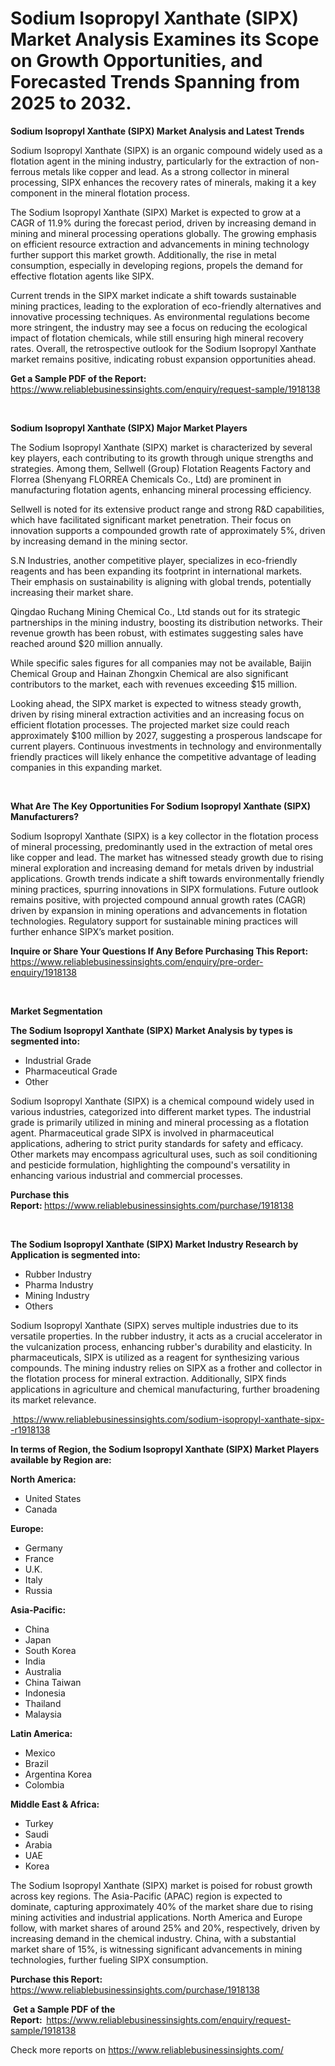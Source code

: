 <p><h1>Sodium Isopropyl Xanthate (SIPX) Market Analysis Examines its Scope on Growth Opportunities, and Forecasted Trends Spanning from 2025 to 2032.</h1></p><p><strong>Sodium Isopropyl Xanthate (SIPX) Market Analysis and Latest Trends</strong></p>
<p><p>Sodium Isopropyl Xanthate (SIPX) is an organic compound widely used as a flotation agent in the mining industry, particularly for the extraction of non-ferrous metals like copper and lead. As a strong collector in mineral processing, SIPX enhances the recovery rates of minerals, making it a key component in the mineral flotation process. </p><p>The Sodium Isopropyl Xanthate (SIPX) Market is expected to grow at a CAGR of 11.9% during the forecast period, driven by increasing demand in mining and mineral processing operations globally. The growing emphasis on efficient resource extraction and advancements in mining technology further support this market growth. Additionally, the rise in metal consumption, especially in developing regions, propels the demand for effective flotation agents like SIPX.</p><p>Current trends in the SIPX market indicate a shift towards sustainable mining practices, leading to the exploration of eco-friendly alternatives and innovative processing techniques. As environmental regulations become more stringent, the industry may see a focus on reducing the ecological impact of flotation chemicals, while still ensuring high mineral recovery rates. Overall, the retrospective outlook for the Sodium Isopropyl Xanthate market remains positive, indicating robust expansion opportunities ahead.</p></p>
<p><strong>Get a Sample PDF of the Report:&nbsp;</strong> <a href="https://www.reliablebusinessinsights.com/enquiry/request-sample/1918138?utm_campaign=3321&utm_medium=2&utm_source=Github&utm_content=ia&utm_term=03042025&utm_id=sodium-isopropyl-xanthate-sipx">https://www.reliablebusinessinsights.com/enquiry/request-sample/1918138</a></p>
<p>&nbsp;</p>
<p><strong>Sodium Isopropyl Xanthate (SIPX) Major Market Players</strong></p>
<p><p>The Sodium Isopropyl Xanthate (SIPX) market is characterized by several key players, each contributing to its growth through unique strengths and strategies. Among them, Sellwell (Group) Flotation Reagents Factory and Florrea (Shenyang FLORREA Chemicals Co., Ltd) are prominent in manufacturing flotation agents, enhancing mineral processing efficiency.</p><p>Sellwell is noted for its extensive product range and strong R&D capabilities, which have facilitated significant market penetration. Their focus on innovation supports a compounded growth rate of approximately 5%, driven by increasing demand in the mining sector.</p><p>S.N Industries, another competitive player, specializes in eco-friendly reagents and has been expanding its footprint in international markets. Their emphasis on sustainability is aligning with global trends, potentially increasing their market share.</p><p>Qingdao Ruchang Mining Chemical Co., Ltd stands out for its strategic partnerships in the mining industry, boosting its distribution networks. Their revenue growth has been robust, with estimates suggesting sales have reached around $20 million annually.</p><p>While specific sales figures for all companies may not be available, Baijin Chemical Group and Hainan Zhongxin Chemical are also significant contributors to the market, each with revenues exceeding $15 million. </p><p>Looking ahead, the SIPX market is expected to witness steady growth, driven by rising mineral extraction activities and an increasing focus on efficient flotation processes. The projected market size could reach approximately $100 million by 2027, suggesting a prosperous landscape for current players. Continuous investments in technology and environmentally friendly practices will likely enhance the competitive advantage of leading companies in this expanding market.</p></p>
<p>&nbsp;</p>
<p><strong>What Are The Key Opportunities For Sodium Isopropyl Xanthate (SIPX) Manufacturers?</strong></p>
<p><p>Sodium Isopropyl Xanthate (SIPX) is a key collector in the flotation process of mineral processing, predominantly used in the extraction of metal ores like copper and lead. The market has witnessed steady growth due to rising mineral exploration and increasing demand for metals driven by industrial applications. Growth trends indicate a shift towards environmentally friendly mining practices, spurring innovations in SIPX formulations. Future outlook remains positive, with projected compound annual growth rates (CAGR) driven by expansion in mining operations and advancements in flotation technologies. Regulatory support for sustainable mining practices will further enhance SIPX’s market position.</p></p>
<p><strong>Inquire or Share Your Questions If Any Before Purchasing This Report:</strong> <a href="https://www.reliablebusinessinsights.com/enquiry/pre-order-enquiry/1918138?utm_campaign=3321&utm_medium=2&utm_source=Github&utm_content=ia&utm_term=03042025&utm_id=sodium-isopropyl-xanthate-sipx">https://www.reliablebusinessinsights.com/enquiry/pre-order-enquiry/1918138</a></p>
<p>&nbsp;</p>
<p><strong>Market Segmentation</strong></p>
<p><strong>The Sodium Isopropyl Xanthate (SIPX) Market Analysis by types is segmented into:</strong></p>
<p><ul><li>Industrial Grade</li><li>Pharmaceutical Grade</li><li>Other</li></ul></p>
<p><p>Sodium Isopropyl Xanthate (SIPX) is a chemical compound widely used in various industries, categorized into different market types. The industrial grade is primarily utilized in mining and mineral processing as a flotation agent. Pharmaceutical grade SIPX is involved in pharmaceutical applications, adhering to strict purity standards for safety and efficacy. Other markets may encompass agricultural uses, such as soil conditioning and pesticide formulation, highlighting the compound's versatility in enhancing various industrial and commercial processes.</p></p>
<p><strong>Purchase this Report:&nbsp;</strong><a href="https://www.reliablebusinessinsights.com/purchase/1918138?utm_campaign=3321&utm_medium=2&utm_source=Github&utm_content=ia&utm_term=03042025&utm_id=sodium-isopropyl-xanthate-sipx">https://www.reliablebusinessinsights.com/purchase/1918138</a></p>
<p>&nbsp;</p>
<p><strong>The Sodium Isopropyl Xanthate (SIPX) Market Industry Research by Application is segmented into:</strong></p>
<p><ul><li>Rubber Industry</li><li>Pharma Industry</li><li>Mining Industry</li><li>Others</li></ul></p>
<p><p>Sodium Isopropyl Xanthate (SIPX) serves multiple industries due to its versatile properties. In the rubber industry, it acts as a crucial accelerator in the vulcanization process, enhancing rubber's durability and elasticity. In pharmaceuticals, SIPX is utilized as a reagent for synthesizing various compounds. The mining industry relies on SIPX as a frother and collector in the flotation process for mineral extraction. Additionally, SIPX finds applications in agriculture and chemical manufacturing, further broadening its market relevance.</p></p>
<p><a href="https://www.reliablebusinessinsights.com/sodium-isopropyl-xanthate-sipx--r1918138?utm_campaign=3321&utm_medium=2&utm_source=Github&utm_content=ia&utm_term=03042025&utm_id=sodium-isopropyl-xanthate-sipx">&nbsp;https://www.reliablebusinessinsights.com/sodium-isopropyl-xanthate-sipx--r1918138</a></p>
<p><strong>In terms of Region, the Sodium Isopropyl Xanthate (SIPX) Market Players available by Region are:</strong></p>
<p>
    <p> <strong> North America: </strong>
        <ul>
            <li>United States</li>
            <li>Canada</li>
        </ul>
        </p> 
    <p> <strong> Europe: </strong>
        <ul>
            <li>Germany</li>
            <li>France</li>
            <li>U.K.</li>
            <li>Italy</li>
            <li>Russia</li>
        </ul>
        </p> 
    <p> <strong> Asia-Pacific: </strong>
        <ul>
            <li>China</li>
            <li>Japan</li>
            <li>South Korea</li>
            <li>India</li>
            <li>Australia</li>
            <li>China Taiwan</li>
            <li>Indonesia</li>
            <li>Thailand</li>
            <li>Malaysia</li>
        </ul>
        </p> 
    <p> <strong> Latin America: </strong>
        <ul>
            <li>Mexico</li>
            <li>Brazil</li>
            <li>Argentina Korea</li>
            <li>Colombia</li>
        </ul>
        </p> 
    <p> <strong> Middle East & Africa: </strong>
        <ul>
            <li>Turkey</li>
            <li>Saudi</li>
            <li>Arabia</li>
            <li>UAE</li>
            <li>Korea</li>
        </ul>
    </p>
    </p>
<p><p>The Sodium Isopropyl Xanthate (SIPX) market is poised for robust growth across key regions. The Asia-Pacific (APAC) region is expected to dominate, capturing approximately 40% of the market share due to rising mining activities and industrial applications. North America and Europe follow, with market shares of around 25% and 20%, respectively, driven by increasing demand in the chemical industry. China, with a substantial market share of 15%, is witnessing significant advancements in mining technologies, further fueling SIPX consumption.</p></p>
<p><strong>Purchase this Report: </strong><a href="https://www.reliablebusinessinsights.com/purchase/1918138?utm_campaign=3321&utm_medium=2&utm_source=Github&utm_content=ia&utm_term=03042025&utm_id=sodium-isopropyl-xanthate-sipx">https://www.reliablebusinessinsights.com/purchase/1918138</a></p>
<p>&nbsp;<strong>Get a Sample PDF of the Report:&nbsp;&nbsp;</strong><a href="https://www.reliablebusinessinsights.com/enquiry/request-sample/1918138?utm_campaign=3321&utm_medium=2&utm_source=Github&utm_content=ia&utm_term=03042025&utm_id=sodium-isopropyl-xanthate-sipx">https://www.reliablebusinessinsights.com/enquiry/request-sample/1918138</a></p>
<p><strong></strong></p>
<p>Check more reports on <a href="https://www.reliablebusinessinsights.com/?utm_campaign=3321&utm_medium=2&utm_source=Github&utm_content=ia&utm_term=03042025&utm_id=sodium-isopropyl-xanthate-sipx">https://www.reliablebusinessinsights.com/</a></p>